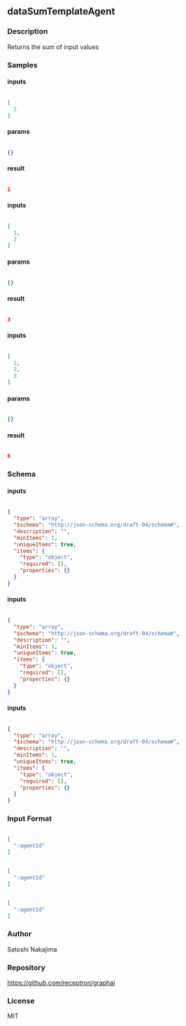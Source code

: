 ## dataSumTemplateAgent

### Description

Returns the sum of input values

### Samples

#### inputs

```json

[
  1
]

````

#### params

```json

{}

````

#### result

```json

1

````
#### inputs

```json

[
  1,
  2
]

````

#### params

```json

{}

````

#### result

```json

3

````
#### inputs

```json

[
  1,
  2,
  3
]

````

#### params

```json

{}

````

#### result

```json

6

````

### Schema

#### inputs

```json

{
  "type": "array",
  "$schema": "http://json-schema.org/draft-04/schema#",
  "description": "",
  "minItems": 1,
  "uniqueItems": true,
  "items": {
    "type": "object",
    "required": [],
    "properties": {}
  }
}

````
#### inputs

```json

{
  "type": "array",
  "$schema": "http://json-schema.org/draft-04/schema#",
  "description": "",
  "minItems": 1,
  "uniqueItems": true,
  "items": {
    "type": "object",
    "required": [],
    "properties": {}
  }
}

````
#### inputs

```json

{
  "type": "array",
  "$schema": "http://json-schema.org/draft-04/schema#",
  "description": "",
  "minItems": 1,
  "uniqueItems": true,
  "items": {
    "type": "object",
    "required": [],
    "properties": {}
  }
}

````

### Input Format

```json

[
  ":agentId"
]

````
```json

[
  ":agentId"
]

````
```json

[
  ":agentId"
]

````

### Author

Satoshi Nakajima

### Repository

https://github.com/receptron/graphai


### License

MIT

